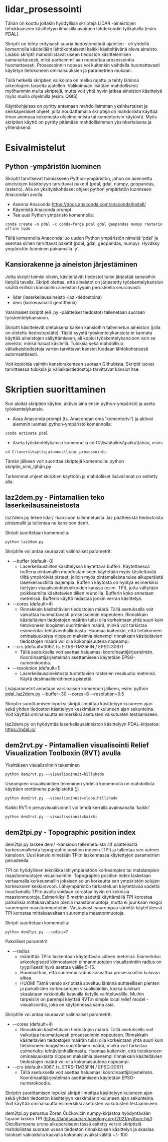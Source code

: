 # lidar_prosessointi

Tähän on koottu joitakin hyödyllisiä skriptejä LiDAR -aineistojen tehokkaaseen käsittelyyn ilmaisilla avoimen lähdekoodin työkaluilla (esim. PDAL).

Skriptit on tehty erityisesti suuria tiedostomääriä ajatellen - eli yhdellä komennolla käsitellään lähtökohtaisesti kaikki käsiteltävänä oleva aineisto. Lisäksi skriptit mahdollistavat usean tiedoston käsittelemisen samanaikaisesti, mikä parhaimmillaan nopeuttaa prosessointia huomattavasti. Prosessoinnin nopeus voi kuitenkin vaihdella huomattavasti käytetyn tietokoneen ominaisuuksien ja parametrien mukaan.

Tällä hetkellä skriptien valikoima on melko rajattu ja tehty lähinnä arkeologien tarpeita ajatellen. Valikoimaan lisätään mahdollisesti myöhemmin muita skriptejä, mutta voit yhtä hyvin jatkaa aineiston käsittelyä myös muilla ohjelmilla (esim. QGIS)

Käyttöohjeissa on pyritty antamaan mahdollisimman yksinkertaiset ja seikkaperäiset ohjeet, joita noudattamalla skriptejä on mahdollista käyttää ilman aiempaa kokemusta ohjelmoinnista tai komentorivin käytöstä. Myös skriptien käyttö on pyritty pitämään mahdollisimman yksinkertaisena ja yhtenäisenä.

# Esivalmistelut

## Python -ympäristön luominen

Skriptit tarvitsevat toimiakseen Python-ympäristön, johon on asennettu aineistojen käsittelyyn tarvittavat paketit (pdal, gdal, numpy, geopandas, rasterio). Alla on yksityiskohtiaset ohjeet python ympäristön luomiseen Anacondan avulla. 

- Asenna Anaconda https://docs.anaconda.com/anaconda/install/
- Käynnistä Anaconda prompt
- Tee uusi Python ympäristö komennolla:
```shell
conda create -n pdal -c conda-forge pdal gdal geopandas numpy rasterio affine tqdm
```

Tällä komennolla Anaconda luo uuden Python ympäristön nimeltä 'pdal' ja asentaa siihen tarvittavat paketit (pdal, gdal, geopandas, numpy). Hyväksy ympäristön luominen painamalla 'y'.

## Kansiorakenne ja aineiston järjestäminen
Jotta skripti toimisi oikein, käsiteltävät tiedostot tulee järjestää kansioihin tietyllä tavalla. Skripti olettaa, että aineistot on järjestetty työskentelykansion sisällä erillisiin kansioihin aineiston tyypin perusteella seuraavasti:
- lidar (laserkeilausaineisto -laz -tiedostoina)
- dem (korkeusmallit geotiffeinä)

Varsinaiset skriptit (eli .py -päätteiset tiedostot) tallenetaan suoraan työskentelykansioon.

Skriptit käsittelevät oletuksena kaiken kansioihin tallennetun aineiston (jolla on oletettu tiedostopääte). Tästä syystä työskentelykansiota ei kannata käyttää aineistojen säilyttämiseen, eli kopioi työskentelykansioon vain se aineisto, minkä haluat käsitellä. Tuloksia sekä mahdollisia väliaikaistiedostoja varten tarvittavat kansiot luodaan lähtökohtaisesti automaattisesti.

Voit kopioida valmiin kansiorakenteen suoraan Githubista. Skriptit luovat tarvittaessa tuloksia ja väliaikaistiedostoja tarvittavat kansiot itse.

# Skriptien suorittaminen

Kun aloitat skriptien käytön, aktivoi aina ensin python-ympäristö ja aseta työskentelykansio.
- Avaa Anaconda prompt (ts. Anacondan oma 'komentorivi') ja aktivoi aiemmin luomasi python-ympäristö komennolla:
```shell
conda activate pdal
```
- Aseta työskentelykansio komennolla cd C:\lisää\oikea\polku\tähän, esim:
```shell
cd C:\users\kayttajatunnus\lidar_prosessointi
```

Tämän jälkeen voit suorittaa skriptejä komennolla: python skriptin_nimi_tähän.py 

Tarkemmat ohjeet skriptien käyttöön ja mahdolliset lisävalinnat on esitetty alla.

## laz2dem.py - Pintamallien teko laserkeilausaineistosta

laz2dem.py tekee lidar/ -kansioon tallennetuista .laz päätteisistä tiedostoista pintamallit ja tallentaa ne kansioon dem/.

Skripti suoritetaan komennolla: 
```shell
python laz2dem.py
```

Skriptille voi antaa seuraavat valinnaiset parametrit:
- --buffer      (default=0)
  - Laserkeilaustiilten käsittelyssä käytettävä bufferi. Käytettäessä bufferia pintamallin muodostamiseen käytetään myös käsiteltävää tiiltä ympäröivät pisteet, jolloin myös pintamalleista tulee alkuperäistä laserkeilaustiiltä laajempia. Bufferin käytöstä on hyötyä esimerkiksi tiettyjen visualisointitekniikoiden kanssa (esim. TPI), jotta vältytään poikkeamilta käsitetävien tiilien reunoilla. Bufferin koko annetaan metreissä. Bufferin käyttö hidastaa jonkin verran käsittelyä.
- --cores       (default=4)
  - Rinnakkain käsiteltävien tiedostojen määrä. Tällä asetuksella voit vaikuttaa huomattavasti prosessoinnin nopeuteen. Rinnakkain käsiteltävien tiedostojen määrän tulisi olla korkeintaan yhtä suuri kuin tietokoneen loogisten suorittimien määrä, minkä voit tarkistaa esimerkiksi tehtävienhallinnasta. Huomaa kuitenkin, että tietokoneen ominaisuuksista riippuen maksimia pienempi rinnakkain käsiteltävien tiedostojen määrä voi olla kokonaisuutena nopeampi.
- --crs         (default=3067, ts. ETRS-TM35FIN / EPSG:3067)
  - Tällä asetuksella voit asettaa haluamasi koordinaattijärjestelmän. Koordinaattijärjestelmän asettamiseen käytetään EPSG-numerokoodia. 
- --resolution  (default=1)
  - Laserkeilausaineistosta tuotettavien rasterien resoluutio metreinä. Käytä desimaalierottimena pistettä.

Lisäparametrit annetaan varsinaisen komennon jälkeen, esim: python pdal_laz2dem.py --buffer=30 --cores=8 --resolution=0.5

Skriptin suorittamisen lopuksi skripti ilmoittaa käsittelyyn kuluneen ajan sekä yhden tiedoston käsittelyyn keskimäärin kuluneen ajan sekunteina. Voit käyttää ominaisuutta esimerkiksi asetusten vaikutusten testaamiseen.

laz2dem.py on hyödyntää laserkeilausaineiston käsittelyyn PDAL-kirjastoa: https://pdal.io/

## dem2rvt.py - Pintamallien visualisointi Relief Visualization Toolboxin (RVT) avulla

Yksittäisen visualisoinnin tekeminen
```shell
python dem2rvt.py --visualisoinnit=hillshade
```
Useampien visualisointien tekeminen yhdellä komennolla on mahdollista käyttäen erottimena puolipistettä (;)
```shell
python dem2rvt.py --visualisoinnit=slope;hillshade
```
Kaikki RVT:n perusvisualisoinnit voi tehdä kerralla avainsanalla 'kaikki'
```shell
python dem2rvt.py --visualisoinnit=kaikki
```

## dem2tpi.py - Topographic position index

dem2tpi.py laskee dem/ -kansioon tallennetuista .tif päätteisistä korkeusmalleista topographic position indexin (TPI) ja tallentaa sen uuteen kansioon. Uusi kansio nimetään TPI:n laskennassa käytettyjen parametrien perusteella.

TPI on hyödyllinen tekniikka lähiympäristöön korkeampien tai matalampien maastonmuotojen visualisointiin. Topographic position index lasketaan vertaamalla korkeusmallin jokaisen solun korkeutta sen ympäristön solujen korkeuksien keskiarvoon. Lähiympäristön tarkasteluun käytettävää sädettä muuttamalla TPI:n avulla voidaan korostaa hyvin eri kokoisia maastonmuotoja. Esimerkiksi 5 metrin sädettä käyttämällä TPI korostaa paikallisia mittakaavaltaan pieniä maastonmuotoja, mutta ei juurikaan reagoi suurempiin maastonmuotoihin. Vastaavasti suurempaa sädettä käytettäessä TPI korostaa mittakaavaltaan suurempia maastonmuotoja. 

Skripti suoritetaan komennolla: 
```shell
python dem2tpi.py --radius=7
```

Pakolliset parametrit
- --radius
  - määrittää TPI:n laskentaan käytettävän säteen metreinä. Esimerkiksi arkeologisesti kiinnostavien pinnanmuotojen visualisointiin radius on tyypillisesti hyvä asettaa välille 5-15.
  - Huomioithan, että suurempi radius kasvattaa prosessointiin kuluvaa aikaa.
  - HUOM! Tämä versio skriptistä soveltuu lähinnä suhteellisen pienten ja paikallisten korkeuserojen visualisointiin, koska tulokset skaalataan vakioidulla kaavalla tietylle vaihteluvälille. Muihin tarpeisiin on parempi käyttää RVT:n simple local relief model -visualisointia, joka on käytännössä sama asia.

Skriptille voi antaa seuraavat valinnaiset parametrit:
- --cores       (default=4)
  - Rinnakkain käsiteltävien tiedostojen määrä. Tällä asetuksella voit vaikuttaa huomattavasti prosessoinnin nopeuteen. Rinnakkain käsiteltävien tiedostojen määrän tulisi olla korkeintaan yhtä suuri kuin tietokoneen loogisten suorittimien määrä, minkä voit tarkistaa esimerkiksi tehtävienhallinnasta. Huomaa kuitenkin, että tietokoneen ominaisuuksista riippuen maksimia pienempi rinnakkain käsiteltävien tiedostojen määrä voi olla kokonaisuutena nopeampi.
- --crs         (default=3067, ts. ETRS-TM35FIN / EPSG:3067)
  - Tällä asetuksella voit asettaa haluamasi koordinaattijärjestelmän. Koordinaattijärjestelmän asettamiseen käytetään EPSG-numerokoodia.
 
Skriptin suorittamisen lopuksi skripti ilmoittaa käsittelyyn kuluneen ajan sekä yhden tiedoston käsittelyyn keskimäärin kuluneen ajan sekunteina. Voit käyttää ominaisuutta esimerkiksi asetusten vaikutusten testaamiseen.

dem2tpi.py perustuu Zoran Čučkovićin numpy-kirjastoa hyödyntävään tapaan laskea TPI (https://landscapearchaeology.org/2021/python-tpi/). Oleellisimpana erona alkuperäiseen tässä esitetty versio skriptistä mahdollistaa suoraan usean tiedoston rinnakkaisen käsittelyn ja skaalaa tulokset vakioidulla kaavalla kokonaisluvuiksi väliltä +/- 100.




















